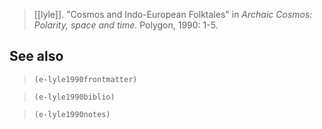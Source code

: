 > [[lyle]]. "Cosmos and Indo-European Folktales" in *Archaic Cosmos: Polarity, space and time*. Polygon, 1990: 1-5. 
## See also
> `(e-lyle1990frontmatter)`

> `(e-lyle1990biblio)`

> `(e-lyle1990notes)`